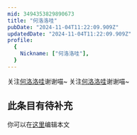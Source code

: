 ```yaml
---
mid: 3494353829890673
title: "何洛洛哇"
pubDate: "2024-11-04T11:22:09.909Z"
updatedDate: "2024-11-04T11:22:09.909Z"
profile:
  {
    Nickname: ["何洛洛哇"],
  }
---
```


关注[何洛洛哇](https://space.bilibili.com/3494353829890673)谢谢喵~ 关注[何洛洛哇](https://space.bilibili.com/3494353829890673)谢谢喵~

## 此条目有待补充
你可以在[这里](https://github.com/Yuhanawa/VTuber.ICU/edit/master/src/content/v/何洛洛哇/index.md)编辑本文
